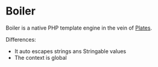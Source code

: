 Boiler
======

Boiler is a native PHP template engine in the vein of [Plates](https://platesphp.com/).

Differences:

* It auto escapes strings ans Stringable values
* The context is global
